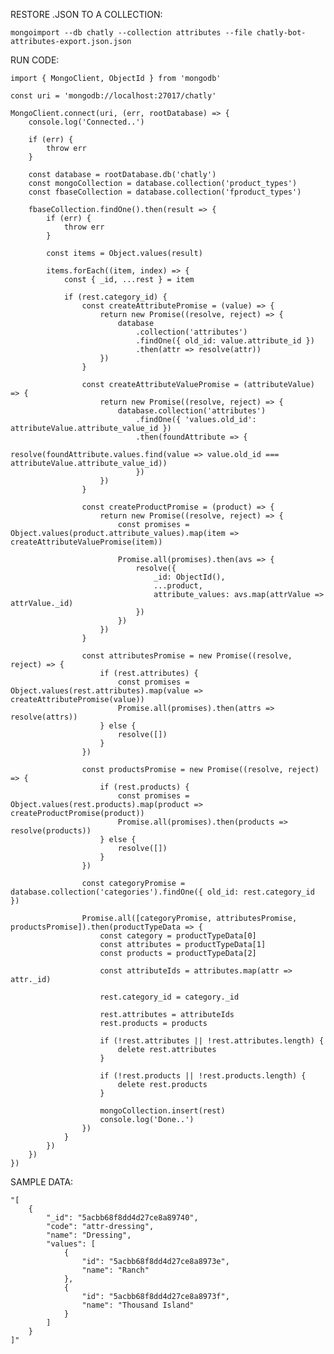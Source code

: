 RESTORE .JSON TO A COLLECTION:

    mongoimport --db chatly --collection attributes --file chatly-bot-attributes-export.json.json

RUN CODE:

    import { MongoClient, ObjectId } from 'mongodb'

    const uri = 'mongodb://localhost:27017/chatly'

    MongoClient.connect(uri, (err, rootDatabase) => {
        console.log('Connected..')

        if (err) {
            throw err
        }

        const database = rootDatabase.db('chatly')
        const mongoCollection = database.collection('product_types')
        const fbaseCollection = database.collection('fproduct_types')

        fbaseCollection.findOne().then(result => {
            if (err) {
                throw err
            }

            const items = Object.values(result)

            items.forEach((item, index) => {
                const { _id, ...rest } = item

                if (rest.category_id) {
                    const createAttributePromise = (value) => {
                        return new Promise((resolve, reject) => {
                            database
                                .collection('attributes')
                                .findOne({ old_id: value.attribute_id })
                                .then(attr => resolve(attr))
                        })
                    }

                    const createAttributeValuePromise = (attributeValue) => {
                        return new Promise((resolve, reject) => {
                            database.collection('attributes')
                                .findOne({ 'values.old_id': attributeValue.attribute_value_id })
                                .then(foundAttribute => {
                                    resolve(foundAttribute.values.find(value => value.old_id === attributeValue.attribute_value_id))
                                })
                        })
                    }

                    const createProductPromise = (product) => {
                        return new Promise((resolve, reject) => {
                            const promises = Object.values(product.attribute_values).map(item => createAttributeValuePromise(item))

                            Promise.all(promises).then(avs => {
                                resolve({
                                    _id: ObjectId(),
                                    ...product,
                                    attribute_values: avs.map(attrValue => attrValue._id)
                                })
                            })
                        })
                    }

                    const attributesPromise = new Promise((resolve, reject) => {
                        if (rest.attributes) {
                            const promises = Object.values(rest.attributes).map(value => createAttributePromise(value))
                            Promise.all(promises).then(attrs => resolve(attrs))
                        } else {
                            resolve([])
                        }
                    })

                    const productsPromise = new Promise((resolve, reject) => {
                        if (rest.products) {
                            const promises = Object.values(rest.products).map(product => createProductPromise(product))
                            Promise.all(promises).then(products => resolve(products))
                        } else {
                            resolve([])
                        }
                    })

                    const categoryPromise = database.collection('categories').findOne({ old_id: rest.category_id })

                    Promise.all([categoryPromise, attributesPromise, productsPromise]).then(productTypeData => {
                        const category = productTypeData[0]
                        const attributes = productTypeData[1]
                        const products = productTypeData[2]

                        const attributeIds = attributes.map(attr => attr._id)

                        rest.category_id = category._id

                        rest.attributes = attributeIds
                        rest.products = products

                        if (!rest.attributes || !rest.attributes.length) {
                            delete rest.attributes
                        }

                        if (!rest.products || !rest.products.length) {
                            delete rest.products
                        }

                        mongoCollection.insert(rest)
                        console.log('Done..')
                    })
                }
            })
        })
    })

SAMPLE DATA:

    "[
        {
            "_id": "5acbb68f8dd4d27ce8a89740",
            "code": "attr-dressing",
            "name": "Dressing",
            "values": [
                {
                    "id": "5acbb68f8dd4d27ce8a8973e",
                    "name": "Ranch"
                },
                {
                    "id": "5acbb68f8dd4d27ce8a8973f",
                    "name": "Thousand Island"
                }
            ]
        }
    ]"
